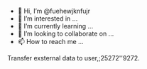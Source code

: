 - 👋 Hi, I’m @fuehewjknfujr
- 👀 I’m interested in ...
- 🌱 I’m currently learning ...
- 💞️ I’m looking to collaborate on ...
- 📫 How to reach me ...

<!---
fuehewjknfujr/fuehewjknfujr is a ✨ special ✨ repository because its `README.md` (this file) appears on your GitHub profile.
You can click the Preview link to take a look at your changes.
--->
Transfer exsternal data to user,;25272''9272.
